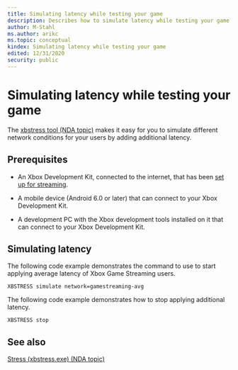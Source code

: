 ```yaml
---
title: Simulating latency while testing your game
description: Describes how to simulate latency while testing your game by using the `xbstress` tool.
author: M-Stahl
ms.author: arikc
ms.topic: conceptual
kindex: Simulating latency while testing your game
edited: 12/31/2020
security: public
---
```


# Simulating latency while testing your game

The [xbstress tool (NDA topic)](../../../tools-console/xbox-tools-and-apis/commandlinetools/xbstress.md) makes it easy for you to simulate different network conditions for your users by adding additional latency.

## Prerequisites

* An Xbox Development Kit, connected to the internet,  that has been [set up for streaming](game-streaming-setup-xbox-developer-kit.md).

* A mobile device (Android 6.0 or later) that can connect to your Xbox Development Kit.

* A development PC with the Xbox development tools installed on it that can connect to your Xbox Development Kit.

## Simulating latency 

The following code example demonstrates the command to use to start applying average latency of Xbox Game Streaming users.

```shell
XBSTRESS simulate network=gamestreaming-avg
```

The following code example demonstrates how to stop applying additional latency.

```shell
XBSTRESS stop
```

## See also
[Stress (xbstress.exe) (NDA topic)](../../../tools-console/xbox-tools-and-apis/commandlinetools/xbstress.md)  